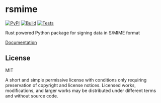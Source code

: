 # rsmime

[![PyPI](https://img.shields.io/pypi/v/rsmime?color=gr)](https://pypi.org/project/rsmime/) [![Build](https://github.com/tiwilliam/rsmime/actions/workflows/build.yml/badge.svg?branch=main)](https://github.com/tiwilliam/rsmime/actions/workflows/build.yml) [![Tests](https://github.com/tiwilliam/rsmime/actions/workflows/tests.yml/badge.svg?branch=main)](https://github.com/tiwilliam/rsmime/actions/workflows/tests.yml)

Rust powered Python package for signing data in S/MIME format

[Documentation](https://tiwilliam.github.io/rsmime/)

## License

MIT

A short and simple permissive license with conditions only requiring preservation of copyright and license notices. Licensed works, modifications, and larger works may be distributed under different terms and without source code.
